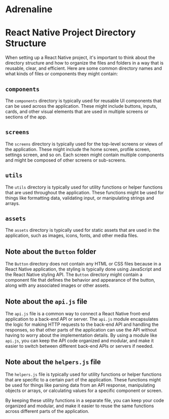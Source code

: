 # Adrenaline

# React Native Project Directory Structure

When setting up a React Native project, it's important to think about the directory structure and how to organize the files and folders in a way that is reusable, clear, and efficient. Here are some common directory names and what kinds of files or components they might contain:

## `components`

The `components` directory is typically used for reusable UI components that can be used across the application. These might include buttons, inputs, cards, and other visual elements that are used in multiple screens or sections of the app.

## `screens`

The `screens` directory is typically used for the top-level screens or views of the application. These might include the home screen, profile screen, settings screen, and so on. Each screen might contain multiple components and might be composed of other screens or sub-screens.

## `utils`

The `utils` directory is typically used for utility functions or helper functions that are used throughout the application. These functions might be used for things like formatting data, validating input, or manipulating strings and arrays.

## `assets`

The `assets` directory is typically used for static assets that are used in the application, such as images, icons, fonts, and other media files.

## Note about the `Button` folder

The `Button` directory does not contain any HTML or CSS files because in a React Native application, the styling is typically done using JavaScript and the React Native styling API. The `Button` directory might contain a component file that defines the behavior and appearance of the button, along with any associated images or other assets.

## Note about the `api.js` file

The `api.js` file is a common way to connect a React Native front-end application to a back-end API or server. The `api.js` module encapsulates the logic for making HTTP requests to the back-end API and handling the responses, so that other parts of the application can use the API without having to worry about the implementation details. By using a module like `api.js`, you can keep the API code organized and modular, and make it easier to switch between different back-end APIs or servers if needed.

## Note about the `helpers.js` file

The `helpers.js` file is typically used for utility functions or helper functions that are specific to a certain part of the application. These functions might be used for things like parsing data from an API response, manipulating objects or arrays, or calculating values for a specific component or screen.

By keeping these utility functions in a separate file, you can keep your code organized and modular, and make it easier to reuse the same functions across different parts of the application.
